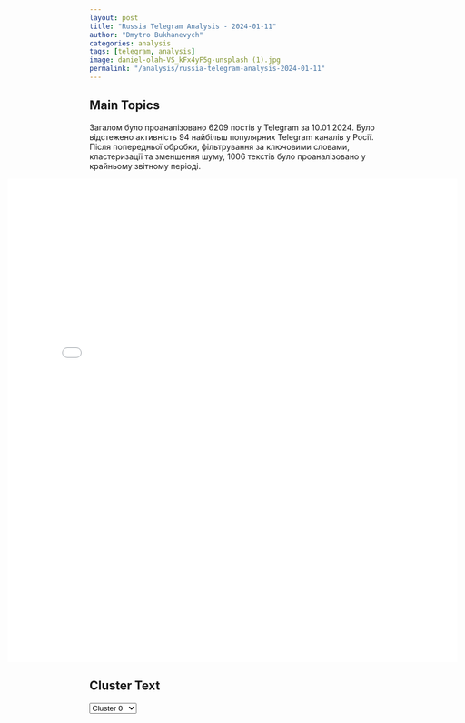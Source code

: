 ```yaml
---
layout: post
title: "Russia Telegram Analysis - 2024-01-11"
author: "Dmytro Bukhanevych"
categories: analysis
tags: [telegram, analysis]
image: daniel-olah-VS_kFx4yF5g-unsplash (1).jpg
permalink: "/analysis/russia-telegram-analysis-2024-01-11"
---
```


<style>
    /* Adjusting iframe-container styles */
    .wide-iframe-container {
        width: calc(100% + 30vw);  /* Extending the width */
        margin-left: -15vw;       /* Negative margin to push to the left */
        overflow: hidden;         /* In case the iframe content spills over */
    }

    .wide-iframe-container iframe {
        width: 100%;  /* Making the iframe take the full width of its container */
        border: none; /* Removing any borders from the iframe */
    }

    /* Toggle mechanism */
    .hidden {
        display: none;
    }
    
    .show-content-target:checked + .show-content {
        display: block;
    }
</style>

<h2>Main Topics</h2>
<p>Загалом було проаналізовано 6209 постів у Telegram за 10.01.2024. Було відстежено активність 94 найбільш популярних Telegram каналів у Росії. Після попередньої обробки, фільтрування за ключовими словами, кластеризації та зменшення шуму, 1006 текстів було проаналізовано у крайньому звітному періоді.</p>
<!-- Embedding Main Plotly Visualization -->
<div class="wide-iframe-container">
    <iframe src="{{site.baseurl}}/visualizations/2024-01-11/fig_topics_time.html" height="850"></iframe>
</div>


<h2>Cluster Text</h2>

<!-- Dropdown to select a cluster -->
<select id="clusterSelector" onchange="displayClusterText()">
<option value="0">Cluster 0</option><option value="1">Cluster 1</option><option value="2">Cluster 2</option><option value="3">Cluster 3</option><option value="4">Cluster 4</option><option value="5">Cluster 5</option><option value="6">Cluster 6</option><option value="7">Cluster 7</option><option value="8">Cluster 8</option><option value="9">Cluster 9</option><option value="10">Cluster 10</option><option value="11">Cluster 11</option>
</select>

<!-- Display area for the selected cluster's text -->
<div id="clusterTextDisplay" class="hidden"></div>

<script type="text/javascript">
    var clusterDetails = {"0": "<b>Total Posts:</b> 15<br><b>Date:</b> 2024-01-10 08:29:04+00:00<br><b>Author:</b> sladkov_plus<br><b>Link:</b> https://t.me/s/Sladkov_plus/9513<br><b>Subscribers:</b> 941765<br><b>Text:</b> \u0422\u0435\u043a\u0441\u0442: \u041f\u0430\u0440\u0443 \u0441\u043b\u043e\u0432 \u043e \u0432\u043e\u0439\u043d\u0435 (10.01.2024) @radiorossii\u041f\u0430\u0440\u0443 \u0441\u043b\u043e\u0432 \u043e \u0441\u0438\u0442\u0443\u0430\u0446\u0438\u0438 \u0432 \u0437\u043e\u043d\u0435 \u043f\u0440\u043e\u0432\u0435\u0434\u0435\u043d\u0438\u044f \u0421\u0412\u041e: 1. \u0423 \u043c\u0435\u043d\u044f \u0441\u043a\u043b\u0430\u0434\u044b\u0432\u0430\u0435\u0442\u0441\u044f \u0432\u043f\u0435\u0447\u0430\u0442\u043b\u0435\u043d\u0438\u0435 \u043e \u043d\u0430\u0448\u0435\u0439 \u043f\u043e\u0434\u0433\u043e\u0442\u043e\u0432\u043a\u0435 \u043a \u043a\u0430\u043a\u0438\u043c-\u0442\u043e \u0434\u0435\u0439\u0441\u0442\u0432\u0438\u044f\u043c. \u041e\u0431\u043e\u0440\u043e\u043d\u0430, \u043d\u0430\u0441\u0442\u0443\u043f\u043b\u0435\u043d\u0438\u0435 \u043d\u0430 \u043f\u0440\u0438\u0432\u044b\u0447\u043d\u044b\u0445 \u0438 \u043d\u043e\u0432\u044b\u0445 \u043d\u0430\u043f\u0440\u0430\u0432\u043b\u0435\u043d\u0438\u044f\u0445 \u2014 \u043d\u0435 \u0437\u043d\u0430\u044e. \u0421\u043c\u044b\u0441\u043b \u0432 \u0442\u043e\u043c, \u0447\u0442\u043e \u043a\u043e\u0433\u0434\u0430 \u043a\u043e\u043f\u044f\u0442 \u0441\u0438\u043b\u044b, \u043e\u043f\u0435\u0440\u0430\u0442\u0438\u0432\u043d\u044b\u0435 \u0432\u043e\u0437\u043c\u043e\u0436\u043d\u043e\u0441\u0442\u0438 \u0432\u0441\u0435\u0433\u0434\u0430 \u043d\u0435\u0441\u043a\u043e\u043b\u044c\u043a\u043e \u043f\u043e\u0434\u0441\u044b\u0445\u0430\u044e\u0442. \u041d\u0435 \u0431\u0443\u0434\u0443 \u0434\u0430\u043b\u0435\u043a\u043e \u0437\u0430\u0445\u043e\u0434\u0438\u0442\u044c \u0432 \u0441\u0432\u043e\u0438\u0445 \u0440\u0430\u0441\u0441\u0443\u0436\u0434\u0435\u043d\u0438\u044f\u0445 \u0438 \u0432\u044b\u0432\u043e\u0434\u0430\u0445, \u2014 \u044d\u0442\u043e \u0432\u0441\u0451 \u0442\u0435\u043c\u0430 \u0431\u043e\u043b\u044c\u0448\u0438\u0445 \u043a\u043e\u043c\u0430\u043d\u0434\u0438\u0440\u043e\u0432. 2. \u041c\u043d\u043e\u0433\u0438\u0435 \u0422\u0413-\u043a\u0430\u043d\u0430\u043b\u044b \u0440\u0430\u0437\u043c\u0435\u0449\u0430\u044e\u0442 \u043e\u0431\u0435\u0441\u043f\u043e\u043a\u043e\u0435\u043d\u043d\u044b\u0435 \u043f\u043e\u0441\u0442\u044b \u0432 \u0441\u0432\u044f\u0437\u0438 \u0441 \u043d\u0430\u0448\u0438\u043c\u0438 \u0442\u0440\u0443\u0434\u043d\u043e\u0441\u0442\u044f\u043c\u0438 \u043d\u0430 \u0425\u0435\u0440\u0441\u043e\u043d\u0441\u043a\u043e\u043c \u043d\u0430\u043f\u0440\u0430\u0432\u043b\u0435\u043d\u0438\u0438. \u0412\u0442\u043e\u0440\u0438\u0442\u044c \u043d\u0435 \u0431\u0443\u0434\u0443, \u0441\u043a\u0430\u0436\u0443 \u043b\u0438\u0448\u044c, \u0447\u0442\u043e \u043f\u043e\u0434\u0434\u0435\u0440\u0436\u0438\u0432\u0430\u044e \u044d\u0442\u0443 \u043e\u0431\u0435\u0441\u043f\u043e\u043a\u043e\u0435\u043d\u043d\u043e\u0441\u0442\u044c, \u043d\u043e \u043f\u0440\u0438\u0447\u0438\u043d\u044b \u0432\u0438\u0436\u0443 \u0432 \u0441\u043c\u044b\u0441\u043b\u0435, \u0438\u0437\u043b\u043e\u0436\u0435\u043d\u043d\u043e\u043c \u0432 \u043f\u0435\u0440\u0432\u043e\u043c \u043f\u0443\u043d\u043a\u0442\u0435 \u044d\u0442\u043e\u0433\u043e \u043f\u043e\u0441\u0442\u0430. 3. \u041c\u044b \u043f\u0440\u043e\u0434\u0432\u0438\u0433\u0430\u0435\u043c\u0441\u044f \u043e\u0442 \u0414\u043e\u043d\u0435\u0446\u043a\u0430 \u043a \u041a\u0443\u0440\u0430\u0445\u043e\u0432\u043e. \u0418 \u044d\u0442\u043e \u043e\u0442\u043b\u0438\u0447\u043d\u043e. \u0420\u0443\u0441\u0441\u043a\u0430\u044f \u043f\u0435\u0445\u043e\u0442\u0430 \u043b\u043e\u043c\u0430\u0435\u0442 \u043e\u043f\u043e\u0440\u043d\u044b\u0435 \u043f\u0443\u043d\u043a\u0442\u044b \u0412\u0421\u0423. \u0418 \u0432 \u0413\u0435\u043e\u0440\u0433\u0438\u0435\u0432\u043a\u0435, \u0438 \u0432\u043e\u043a\u0440\u0443\u0433 \u0432 \u043f\u043e\u043b\u044f\u0445. \u0414\u0435\u043b\u043e \u0442\u0440\u0443\u0434\u043d\u043e\u0435 \u0438 \u043a\u0440\u043e\u0432\u0430\u0432\u043e\u0435. \u041d\u043e \u043c\u044b \u0435\u0433\u043e \u0434\u0435\u043b\u0430\u0435\u043c.", "1": "<b>Total Posts:</b> 189<br><b>Date:</b> 2024-01-10 13:05:27+00:00<br><b>Author:</b> rossia_segodnya_seychas<br><b>Link:</b> https://t.me/s/ROSSIA_SEGODNYA_SEYCHAS/81192<br><b>Subscribers:</b> 301954<br><b>Text:</b> \u0422\u0435\u043a\u0441\u0442: \ud83e\udd14 \u0411\u0435\u0433\u043b\u044b\u0439 \u0438\u043d\u043e\u0430\u0433\u0435\u043d\u0442 \u0427\u0438\u0447\u0432\u0430\u0440\u043a\u0438\u043d: \u0438\u0442\u043e\u0433\u043e\u043c \u0421\u0412\u041e \u0431\u0443\u0434\u0435\u0442 \u043a\u043e\u043d\u0442\u0440\u043e\u043b\u044c \u0420\u0424 \u043d\u0430\u0434 \u00ab\u043e\u0433\u0440\u043e\u043c\u043d\u044b\u043c \u043a\u0443\u0441\u043a\u043e\u043c \u0423\u043a\u0440\u0430\u0438\u043d\u044b\u00bb\u041b\u043e\u043d\u0434\u043e\u043d\u0441\u043a\u0438\u0439 \u0431\u0438\u0437\u043d\u0435\u0441\u043c\u0435\u043d \u0432 \u0438\u043d\u0442\u0435\u0440\u0432\u044c\u044e \u0442\u0430\u043a\u043e\u0439 \u0436\u0435 \u044d\u043c\u0438\u0433\u0440\u0438\u0440\u043e\u0432\u0430\u0432\u0448\u0435\u0439 \u0438\u0437 \u0420\u043e\u0441\u0441\u0438\u0438 \u0438\u043d\u043e\u0430\u0433\u0435\u043d\u0442\u043a\u0435-\u0440\u0443\u0441\u043e\u0444\u043e\u0431\u043a\u0435 \u042e\u043b\u0438\u0438 \u041b\u0430\u0442\u044b\u043d\u0438\u043d\u043e\u0439 \u0441\u043e\u0432\u0435\u0440\u0448\u0438\u043b \u043e\u0431\u0440\u044f\u0434 \u043f\u0435\u0440\u0435\u043e\u0431\u0443\u0432\u0430\u043d\u0438\u044f \u0430-\u043b\u044f \u0410\u0440\u0435\u0441\u0442\u043e\u0432\u0438\u0447 \u0438 \u043f\u043e\u0448\u0435\u043b \u0440\u0443\u0431\u0438\u0442\u044c \u043f\u0440\u0430\u0432\u0434\u0443-\u043c\u0430\u0442\u043a\u0443.\ud83d\udcdd \u00ab\u041c\u044b \u0436\u0435 \u043f\u043e\u043d\u0438\u043c\u0430\u0435\u043c, \u0447\u0442\u043e, \u0441\u043a\u043e\u0440\u0435\u0435 \u0432\u0441\u0435\u0433\u043e, \u0417\u0430\u043f\u0430\u0434 \u043d\u0435 \u0431\u0443\u0434\u0435\u0442 \u043f\u043e\u0434\u0434\u0435\u0440\u0436\u0438\u0432\u0430\u0442\u044c \u0423\u043a\u0440\u0430\u0438\u043d\u0443 \u0434\u043e\u0441\u0442\u0430\u0442\u043e\u0447\u043d\u043e \u0434\u043b\u044f \u043d\u0430\u0441\u0442\u0443\u043f\u043b\u0435\u043d\u0438\u044f\u2026 \u041c\u043d\u0435 \u043a\u0430\u0436\u0435\u0442\u0441\u044f, \u0447\u0442\u043e \u0432\u0441\u0435\u0445 \u0431\u0443\u0434\u0443\u0442 \u043f\u0440\u0438\u0441\u0430\u0436\u0438\u0432\u0430\u0442\u044c \u0437\u0430 \u043f\u0435\u0440\u0435\u0433\u043e\u0432\u043e\u0440\u044b \u0438 \u0432 \u0438\u0442\u043e\u0433\u0435 \u043f\u043e\u0434 \u043a\u043e\u043d\u0442\u0440\u043e\u043b\u0435\u043c \u0420\u043e\u0441\u0441\u0438\u0438 \u043e\u0441\u0442\u0430\u043d\u0435\u0442\u0441\u044f \u043e\u0433\u0440\u043e\u043c\u043d\u044b\u0439 \u043e\u0442\u0445\u0430\u043f\u043d\u0443\u0442\u044b\u0439 \u043a\u0443\u0441\u043e\u043a \u0437\u0435\u043c\u043b\u0438 \u0441 \u043c\u0438\u043b\u043b\u0438\u043e\u043d\u0430\u043c\u0438 \u0436\u0438\u0442\u0435\u043b\u0435\u0439, \u0430\u0442\u043e\u043c\u043d\u044b\u0435 \u0441\u0442\u0430\u043d\u0446\u0438\u0438, \u043c\u043d\u043e\u0433\u043e \u043f\u043b\u043e\u0434\u043e\u0440\u043e\u0434\u043d\u044b\u0445 \u0437\u0435\u043c\u0435\u043b\u044c, \u043f\u043e\u0440\u0442\u044b, \u0434\u043e\u0440\u043e\u0433\u0430 \u0432 \u041a\u0440\u044b\u043c. \u0412\u043e\u0442, \u043a\u0430\u043a \u0441\u0443\u0445\u0438\u043c \u044f\u0437\u044b\u043a\u043e\u043c \u0434\u043e\u043f\u0440\u043e\u0441\u0430 \u043c\u044b \u043c\u043e\u0436\u0435\u043c \u043e\u0446\u0435\u043d\u0438\u0442\u044c \u0440\u0435\u0437\u0443\u043b\u044c\u0442\u0430\u0442\u044b \u044d\u0442\u043e\u0439 \u0432\u043e\u0439\u043d\u044b\u00bb, \u2013 \u0437\u0430\u044f\u0432\u0438\u043b \u043b\u0438\u0431\u0435\u0440\u0430\u0441\u0442.\ud83e\udd21 \u041b\u0430\u0442\u044b\u043d\u0438\u043d\u043e\u0439 \u0432 \u043f\u043e\u0441\u043b\u0435\u0434\u043d\u0435\u0435 \u0432\u0440\u0435\u043c\u044f \u00ab\u0432\u0435\u0437\u0435\u0442\u00bb \u043d\u0430 \u0442\u0440\u0435\u0437\u0432\u044b\u0435 \u043e\u0446\u0435\u043d\u043a\u0438 \u0441\u0438\u0442\u0443\u0430\u0446\u0438\u0438 \u043d\u0430 \u0423\u043a\u0440\u0430\u0438\u043d\u0435 \u043e\u0442 \u043f\u0440\u043e\u043f\u0430\u0433\u0430\u043d\u0434\u0438\u0441\u0442\u043e\u0432, \u043e\u0442 \u043a\u043e\u0442\u043e\u0440\u044b\u0445 \u043e\u043d\u0430 \u043d\u0438\u043a\u0430\u043a \u043d\u0435 \u0436\u0434\u0435\u0442 \u043f\u0440\u0435\u0442\u0435\u043d\u0437\u0438\u0439 \u043a \u0417\u0430\u043f\u0430\u0434\u0443 \u0438 \u043f\u0440\u043e\u0433\u043d\u043e\u0437\u0430 \u043d\u0430 \u043f\u043e\u0431\u0435\u0434\u0443 \u0420\u043e\u0441\u0441\u0438\u0438.\ud83d\udc54 \ud83c\uddf7\ud83c\uddfa \u0420\u041e\u0421\u0421\u0418\u042f \u0421\u0415\u0413\u041e\u0414\u041d\u042f", "2": "<b>Total Posts:</b> 107<br><b>Date:</b> 2024-01-10 08:24:30+00:00<br><b>Author:</b> ostorozhno_novosti<br><b>Link:</b> https://t.me/s/ostorozhno_novosti/22476<br><b>Subscribers:</b> 1482400<br><b>Text:</b> \u0422\u0435\u043a\u0441\u0442: \u0410\u043b\u0435\u043a\u0441\u0435\u044f \u041d\u0430\u0432\u0430\u043b\u044c\u043d\u043e\u0433\u043e \u0432\u043f\u0435\u0440\u0432\u044b\u0435 \u043f\u043e\u043a\u0430\u0437\u0430\u043b\u0438 \u043f\u043e \u0432\u0438\u0434\u0435\u043e\u0441\u0432\u044f\u0437\u0438 \u043f\u043e\u0441\u043b\u0435 \u043f\u0435\u0440\u0435\u0432\u043e\u0434\u0430 \u0432 \u043a\u043e\u043b\u043e\u043d\u0438\u044e \u043e\u0441\u043e\u0431\u043e\u0433\u043e \u0440\u0435\u0436\u0438\u043c\u0430 \u043d\u0430 \u042f\u043c\u0430\u043b\u0435. \u0424\u043e\u0442\u043e \u0438\u0437 \u0437\u0430\u043b\u0430 \u041a\u043e\u0432\u0440\u043e\u0432\u0441\u043a\u043e\u0433\u043e \u0433\u043e\u0440\u043e\u0434\u0441\u043a\u043e\u0433\u043e \u0441\u0443\u0434\u0430, \u0433\u0434\u0435 \u0441\u0435\u0439\u0447\u0430\u0441 \u0440\u0430\u0441\u0441\u043c\u0430\u0442\u0440\u0438\u0432\u0430\u0435\u0442\u0441\u044f \u0438\u0441\u043a \u043f\u043e\u043b\u0438\u0442\u0438\u043a\u0430 \u043a \u0412\u043b\u0430\u0434\u0438\u043c\u0438\u0440\u0441\u043a\u043e\u0439 \u043a\u043e\u043b\u043e\u043d\u0438\u0438, \u043f\u0443\u0431\u043b\u0438\u043a\u0443\u0435\u0442 \u00ab\u041c\u0435\u0434\u0438\u0430\u0437\u043e\u043d\u0430\u00bb*. \u0412 \u0441\u0443\u0434\u0435 \u041d\u0430\u0432\u0430\u043b\u044c\u043d\u044b\u0439 \u0441\u043a\u0430\u0437\u0430\u043b, \u0447\u0442\u043e \u0441\u0435\u0439\u0447\u0430\u0441 \u0443\u0441\u043b\u043e\u0432\u0438\u044f \u0435\u0433\u043e \u0441\u043e\u0434\u0435\u0440\u0436\u0430\u043d\u0438\u044f \u043b\u0443\u0447\u0448\u0435, \u0447\u0435\u043c \u0432 \u043a\u043e\u043b\u043e\u043d\u0438\u0438 \u0441\u0442\u0440\u043e\u0433\u043e\u0433\u043e \u0440\u0435\u0436\u0438\u043c\u0430. \u00ab\u041a\u0430\u043c\u0435\u0448\u0435\u043a \u0432 \u0432\u0430\u0448 \u043e\u0433\u043e\u0440\u043e\u0434, \u0443\u0432\u0430\u0436\u0430\u0435\u043c\u044b\u0435 \u043e\u0442\u0432\u0435\u0442\u0447\u0438\u043a\u0438\u00bb, \u2014 \u043f\u043e\u0448\u0443\u0442\u0438\u043b \u043f\u043e\u043b\u0438\u0442\u0438\u043a. \u041e\u043d \u0441\u043a\u0430\u0437\u0430\u043b, \u0447\u0442\u043e \u00ab\u0440\u0430\u0434 \u0432\u0438\u0434\u0435\u0442\u044c\u00bb \u043f\u0440\u0435\u0434\u0441\u0442\u0430\u0432\u0438\u0442\u0435\u043b\u0435\u0439 \u041a\u043e\u0432\u0440\u043e\u0432\u0441\u043a\u043e\u0433\u043e \u0441\u0443\u0434\u0430 \u0438 \u0441\u043f\u0440\u043e\u0441\u0438\u043b \u0443 \u043d\u0438\u0445, \u0437\u0430\u0447\u0435\u043c \u043e\u043d\u0438 \u0432 \u0442\u0435\u0447\u0435\u043d\u0438\u0435 \u0434\u0432\u0443\u0445 \u0434\u043d\u0435\u0439 \u043f\u0440\u043e\u0441\u0438\u043b\u0438 \u0430\u0434\u0432\u043e\u043a\u0430\u0442\u043e\u0432 \u043f\u043e\u0434\u043e\u0436\u0434\u0430\u0442\u044c, \u0437\u043d\u0430\u044f, \u0447\u0442\u043e \u0435\u0433\u043e \u0443\u0436\u0435 \u0443\u0432\u0435\u0437\u043b\u0438 (\u0441\u0443\u0434\u044c\u044f \u0441\u043d\u044f\u043b \u0432\u043e\u043f\u0440\u043e\u0441).*\u0438\u043d\u043e\u0430\u0433\u0435\u043d\u0442", "3": "<b>Total Posts:</b> 28<br><b>Date:</b> 2024-01-10 10:37:14+00:00<br><b>Author:</b> ssigny<br><b>Link:</b> https://t.me/s/ssigny/82936<br><b>Subscribers:</b> 504271<br><b>Text:</b> \u0422\u0435\u043a\u0441\u0442: \u0417\u0430\u044f\u0432\u043b\u0435\u043d\u0438\u044f \u043f\u0440\u0435\u0437\u0438\u0434\u0435\u043d\u0442\u0430 \u0420\u043e\u0441\u0441\u0438\u0438 \u0412\u043b\u0430\u0434\u0438\u043c\u0438\u0440\u0430 \u041f\u0443\u0442\u0438\u043d\u0430 \u043d\u0430 \u0432\u0441\u0442\u0440\u0435\u0447\u0435 \u0441 \u043f\u0440\u0435\u0434\u0441\u0442\u0430\u0432\u0438\u0442\u0435\u043b\u044f\u043c\u0438 \u043e\u0431\u0449\u0435\u0441\u0442\u0432\u0435\u043d\u043d\u043e\u0441\u0442\u0438 \u0410\u043d\u0430\u0434\u044b\u0440\u044f:\u25aa\ufe0f\u041f\u0443\u0442\u0438\u043d \u043f\u043e\u0440\u0443\u0447\u0438\u043b \u043f\u0440\u043e\u0440\u0430\u0431\u043e\u0442\u0430\u0442\u044c \u043b\u044c\u0433\u043e\u0442\u044b \u043d\u0430 \u043f\u043e\u043a\u0443\u043f\u043a\u0443 \u0430\u0432\u0442\u043e\u043c\u043e\u0431\u0438\u043b\u044f \u0434\u043b\u044f \u043c\u043d\u043e\u0433\u043e\u0434\u0435\u0442\u043d\u044b\u0445 \u0441\u0435\u043c\u0435\u0439 \u043d\u0430 \u0414\u0430\u043b\u044c\u043d\u0435\u043c \u0412\u043e\u0441\u0442\u043e\u043a\u0435.\u25aa\ufe0f\u041f\u0443\u0442\u0438\u043d \u043f\u0440\u0435\u0434\u043b\u043e\u0436\u0438\u043b \u0432\u0432\u0435\u0441\u0442\u0438 \u0434\u043e\u043f\u043e\u043b\u043d\u0438\u0442\u0435\u043b\u044c\u043d\u044b\u0435 \u0432\u044b\u043f\u043b\u0430\u0442\u044b \u043d\u0430 \u043f\u043e\u0433\u0430\u0448\u0435\u043d\u0438\u0435 \u0438\u043f\u043e\u0442\u0435\u043a\u0438 \u0432 \u0440\u0435\u0433\u0438\u043e\u043d\u0430\u0445 \u0414\u0430\u043b\u044c\u043d\u0435\u0433\u043e \u0412\u043e\u0441\u0442\u043e\u043a\u0430 \u0441 \u043d\u0438\u0437\u043a\u043e\u0439 \u0440\u043e\u0436\u0434\u0430\u0435\u043c\u043e\u0441\u0442\u044c\u044e.\u25aa\ufe0f\u041e\u0442\u043f\u0443\u0441\u043a \u0443 \u0431\u043e\u0439\u0446\u043e\u0432 \u0421\u0412\u041e, \u043a\u043e\u0442\u043e\u0440\u044b\u0435 \u0435\u0433\u043e \u043d\u0435 \"\u043e\u0442\u0433\u0443\u043b\u044f\u043b\u0438\", \u043d\u0435 \u0434\u043e\u043b\u0436\u0435\u043d \u043f\u0440\u043e\u043f\u0430\u0434\u0430\u0442\u044c, \u0443 \u043d\u0438\u0445 \u0434\u043e\u043b\u0436\u043d\u0430 \u0431\u044b\u0442\u044c \u0432\u043e\u0437\u043c\u043e\u0436\u043d\u043e\u0441\u0442\u044c \u0438\u0441\u043f\u043e\u043b\u044c\u0437\u043e\u0432\u0430\u0442\u044c \u0435\u0433\u043e \u043f\u043e\u0437\u0434\u043d\u0435\u0435.\u25aa\ufe0f\u0412\u0441\u0435 \u043b\u044e\u0434\u0438, \u0441 \u043e\u0440\u0443\u0436\u0438\u0435\u043c \u0432 \u0440\u0443\u043a\u0430\u0445 \u0437\u0430\u0449\u0438\u0449\u0430\u044e\u0449\u0438\u0435 \u0420\u043e\u0441\u0441\u0438\u044e, \u0434\u043e\u043b\u0436\u043d\u044b \u0431\u044b\u0442\u044c \u0432 \u0440\u0430\u0432\u043d\u044b\u0445 \u0443\u0441\u043b\u043e\u0432\u0438\u044f\u0445, \u044d\u0442\u043e \u043a\u0430\u0441\u0430\u0435\u0442\u0441\u044f \u0438 \u0431\u044b\u0432\u0448\u0438\u0445 \u043e\u043f\u043e\u043b\u0447\u0435\u043d\u0446\u0435\u0432 \u0414\u043e\u043d\u0431\u0430\u0441\u0441\u0430.\u25aa\ufe0f\u041f\u0440\u043e\u0433\u0440\u0430\u043c\u043c\u0430 \"\u0417\u0435\u043c\u0441\u043a\u0438\u0439 \u0443\u0447\u0438\u0442\u0435\u043b\u044c\", \u043f\u043e \u043a\u043e\u0442\u043e\u0440\u043e\u0439 \u043f\u0435\u0434\u0430\u0433\u043e\u0433\u0438 \u0432 \u0441\u0435\u043b\u0430\u0445 \u043f\u043e\u043b\u0443\u0447\u0430\u044e\u0442 \"\u043f\u043e\u0434\u044a\u0435\u043c\u043d\u044b\u0435\", \u0431\u0443\u0434\u0435\u0442 \u043f\u0440\u043e\u0434\u043b\u0435\u043d\u0430 \u0434\u043e 2030 \u0433\u043e\u0434\u0430.\u25aa\ufe0f\u0412 \u0420\u0424 \u043c\u0438\u043d\u0438\u043c\u0430\u043b\u044c\u043d\u0430\u044f \u0431\u0435\u0437\u0440\u0430\u0431\u043e\u0442\u0438\u0446\u0430 \u0438 \u0431\u043e\u043b\u044c\u0448\u043e\u0439 \u0434\u0435\u0444\u0438\u0446\u0438\u0442 \u043a\u0430\u0434\u0440\u043e\u0432, \u043e\u0441\u043e\u0431\u0435\u043d\u043d\u043e \u0432\u044b\u0441\u043e\u043a\u043e\u043a\u0432\u0430\u043b\u0438\u0444\u0438\u0446\u0438\u0440\u043e\u0432\u0430\u043d\u043d\u044b\u0445 \u0440\u0430\u0431\u043e\u0447\u0438\u0445.\u25aa\ufe0f\u0420\u043e\u0441\u0441\u0438\u044f \u043f\u043e\u043a\u0430\u0437\u0430\u043b\u0430, \u0447\u0442\u043e \u043e\u043d\u0430 \u0441\u0430\u043c\u043e\u0434\u043e\u0441\u0442\u0430\u0442\u043e\u0447\u043d\u0430\u044f \u0441\u0442\u0440\u0430\u043d\u0430 \u0432\u043e \u0432\u0441\u0435\u0445 \u0441\u043c\u044b\u0441\u043b\u0430\u0445, \u044d\u0442\u043e \u0441\u0430\u043c\u044b\u0439 \u0432\u0430\u0436\u043d\u044b\u0439 \u0440\u0435\u0437\u0443\u043b\u044c\u0442\u0430\u0442 \u043f\u0440\u043e\u0448\u043b\u043e\u0433\u043e \u0433\u043e\u0434\u0430.\u25aa\ufe0f\u041f\u0443\u0442\u0438\u043d \u043d\u0430\u0437\u0432\u0430\u043b \u043c\u043d\u043e\u0433\u043e\u043e\u0431\u0440\u0430\u0437\u0438\u0435 \u043a\u0443\u043b\u044c\u0442\u0443\u0440\u044b \u043e\u0434\u043d\u0438\u043c \u0438\u0437 \u0441\u0430\u043c\u044b\u0445 \u0431\u043e\u043b\u044c\u0448\u0438\u0445 \u0434\u043e\u0441\u0442\u043e\u044f\u043d\u0438\u0439 \u0420\u043e\u0441\u0441\u0438\u0438.", "4": "<b>Total Posts:</b> 89<br><b>Date:</b> 2024-01-10 15:53:30+00:00<br><b>Author:</b> redakciya_channel<br><b>Link:</b> https://t.me/s/redakciya_channel/29375<br><b>Subscribers:</b> 996703<br><b>Text:</b> \u0422\u0435\u043a\u0441\u0442: \u0412\u043b\u0430\u0434\u0438\u043c\u0438\u0440 \u041f\u0443\u0442\u0438\u043d \u043f\u0440\u043e\u0435\u0445\u0430\u043b\u0441\u044f \u043f\u043e \u0410\u043d\u0430\u0434\u044b\u0440\u044e \u043d\u0430 \u0441\u043d\u0435\u0433\u043e\u0431\u043e\u043b\u043e\u0442\u043e\u0445\u043e\u0434\u0435 \u00ab\u0425\u0438\u0449\u043d\u0438\u043a\u00bb18+ \u041d\u0410\u0421\u0422\u041e\u042f\u0429\u0418\u0419 \u041c\u0410\u0422\u0415\u0420\u0418\u0410\u041b (\u0418\u041d\u0424\u041e\u0420\u041c\u0410\u0426\u0418\u042f) \u041f\u0420\u041e\u0418\u0417\u0412\u0415\u0414\u0415\u041d, \u0420\u0410\u0421\u041f\u0420\u041e\u0421\u0422\u0420\u0410\u041d\u0415\u041d \u0418 (\u0418\u041b\u0418) \u041d\u0410\u041f\u0420\u0410\u0412\u041b\u0415\u041d \u0418\u041d\u041e\u0421\u0422\u0420\u0410\u041d\u041d\u042b\u041c \u0410\u0413\u0415\u041d\u0422\u041e\u041c \u041f\u0418\u0412\u041e\u0412\u0410\u0420\u041e\u0412\u042b\u041c \u0410\u041b\u0415\u041a\u0421\u0415\u0415\u041c \u0412\u041b\u0410\u0414\u0418\u041c\u0418\u0420\u041e\u0412\u0418\u0427\u0415\u041c \u041b\u0418\u0411\u041e \u041a\u0410\u0421\u0410\u0415\u0422\u0421\u042f \u0414\u0415\u042f\u0422\u0415\u041b\u042c\u041d\u041e\u0421\u0422\u0418 \u0418\u041d\u041e\u0421\u0422\u0420\u0410\u041d\u041d\u041e\u0413\u041e \u0410\u0413\u0415\u041d\u0422\u0410 \u041f\u0418\u0412\u041e\u0412\u0410\u0420\u041e\u0412\u0410 \u0410\u041b\u0415\u041a\u0421\u0415\u042f \u0412\u041b\u0410\u0414\u0418\u041c\u0418\u0420\u041e\u0412\u0418\u0427\u0410 \u041f\u0440\u0435\u0441\u0441-\u0441\u0435\u043a\u0440\u0435\u0442\u0430\u0440\u044c \u043f\u0440\u0435\u0437\u0438\u0434\u0435\u043d\u0442\u0430 \u0414\u043c\u0438\u0442\u0440\u0438\u0439 \u041f\u0435\u0441\u043a\u043e\u0432 \u0443\u0442\u043e\u0447\u043d\u0438\u043b, \u0447\u0442\u043e \u0433\u043b\u0430\u0432\u0430 \u0433\u043e\u0441\u0443\u0434\u0430\u0440\u0441\u0442\u0432\u0430 \u043f\u0440\u043e\u0435\u0445\u0430\u043b\u0441\u044f \u043d\u0430 \u00ab\u0425\u0438\u0449\u043d\u0438\u043a\u0435\u00bb \u043f\u043e \u0437\u0438\u043c\u043d\u0438\u043a\u0443 (\u0434\u043e\u0440\u043e\u0433\u0435, \u043a\u043e\u0442\u043e\u0440\u043e\u0439 \u043c\u043e\u0436\u043d\u043e \u043f\u043e\u043b\u044c\u0437\u043e\u0432\u0430\u0442\u044c\u0441\u044f \u0442\u043e\u043b\u044c\u043a\u043e \u0432 \u0437\u0438\u043c\u043d\u0438\u0445 \u0443\u0441\u043b\u043e\u0432\u0438\u044f\u0445), \u043a\u043e\u0442\u043e\u0440\u044b\u0439 \u043e\u0444\u0438\u0446\u0438\u0430\u043b\u044c\u043d\u043e \u043e\u0442\u043a\u0440\u043e\u0435\u0442\u0441\u044f \u0442\u043e\u043b\u044c\u043a\u043e \u0432 \u0444\u0435\u0432\u0440\u0430\u043b\u0435. \u041e\u043d \u0443\u0442\u043e\u0447\u043d\u0438\u043b, \u0447\u0442\u043e \u00ab\u0442\u043e\u043b\u0449\u0438\u043d\u0430 \u043b\u044c\u0434\u0430 \u0435\u0449\u0435 \u043d\u0435 \u0442\u0430\u043a\u0430\u044f, \u0447\u0442\u043e\u0431\u044b \u043e\u043d\u0430 \u0433\u0430\u0440\u0430\u043d\u0442\u0438\u0440\u043e\u0432\u0430\u043b\u0430 \u0441\u043f\u043e\u043a\u043e\u0439\u043d\u044b\u0439 \u043f\u0440\u043e\u0435\u0437\u0434 \u043b\u044e\u0431\u043e\u0433\u043e \u0442\u0440\u0430\u043d\u0441\u043f\u043e\u0440\u0442\u0430\u00bb, \u043f\u043e\u044d\u0442\u043e\u043c\u0443 \u043f\u043e\u0435\u0437\u0434\u043a\u0430 \u041f\u0443\u0442\u0438\u043d\u0430 \u043f\u043e\u043b\u0443\u0447\u0438\u043b\u0430\u0441\u044c \u043e\u0442\u0447\u0430\u0441\u0442\u0438 \u0440\u0438\u0441\u043a\u043e\u0432\u0430\u043d\u043d\u043e\u0439.\u0420\u0430\u043d\u0435\u0435 \u041f\u0443\u0442\u0438\u043d \u0432\u044b\u0441\u0442\u0443\u043f\u0438\u043b \u043d\u0430 \u0432\u0441\u0442\u0440\u0435\u0447\u0435 \u0441 \u0436\u0438\u0442\u0435\u043b\u044f\u043c\u0438 \u0410\u043d\u0430\u0434\u044b\u0440\u044f. \u0412\u043e\u0442 \u0433\u043b\u0430\u0432\u043d\u044b\u0435 \u0437\u0430\u044f\u0432\u043b\u0435\u043d\u0438\u044f \u043f\u0440\u0435\u0437\u0438\u0434\u0435\u043d\u0442\u0430:\ud83d\udfe0 \u041d\u0443\u0436\u043d\u043e \u043f\u043e\u0434\u0434\u0435\u0440\u0436\u0430\u0442\u044c \u043f\u0440\u0435\u0434\u043b\u043e\u0436\u0435\u043d\u0438\u0435 \u043e\u0441\u0432\u043e\u0431\u043e\u0434\u0438\u0442\u044c \u043c\u043d\u043e\u0433\u043e\u0434\u0435\u0442\u043d\u044b\u0435 \u0441\u0435\u043c\u044c\u0438 \u0414\u0430\u043b\u044c\u043d\u0435\u0433\u043e \u0412\u043e\u0441\u0442\u043e\u043a\u0430 \u043e\u0442 \u043d\u0430\u043b\u043e\u0433\u0430 \u043d\u0430 \u0435\u0434\u0438\u043d\u0441\u0442\u0432\u0435\u043d\u043d\u043e\u0435 \u0436\u0438\u043b\u044c\u0435: \u00ab\u042f \u043f\u043e\u0440\u0443\u0447\u0443 \u043f\u0440\u0430\u0432\u0438\u0442\u0435\u043b\u044c\u0441\u0442\u0432\u0443 \u0438 \u0441\u043e\u043e\u0442\u0432\u0435\u0442\u0441\u0442\u0432\u0443\u044e\u0449\u0435\u0439 \u043f\u0440\u043e\u0444\u0438\u043b\u044c\u043d\u043e\u0439 \u043a\u043e\u043c\u0438\u0441\u0441\u0438\u0438 \u0413\u043e\u0441\u0441\u043e\u0432\u0435\u0442\u0430 \u044d\u0442\u043e \u043f\u0440\u043e\u0440\u0430\u0431\u043e\u0442\u0430\u0442\u044c. \u0414\u0443\u043c\u0430\u044e, \u0447\u0442\u043e \u0432 \u0431\u043b\u0438\u0436\u0430\u0439\u0448\u0435\u0435 \u0432\u0440\u0435\u043c\u044f \u044d\u0442\u043e \u0440\u0435\u0448\u0435\u043d\u0438\u0435 \u0431\u0443\u0434\u0435\u0442 \u043f\u0440\u0438\u043d\u044f\u0442\u043e\u00bb\ud83d\udfe0\u041c\u043d\u043e\u0433\u043e\u0434\u0435\u0442\u043d\u044b\u0435 \u0441\u0435\u043c\u044c\u0438 \u043d\u0430 \u0414\u0430\u043b\u044c\u043d\u0435\u043c \u0412\u043e\u0441\u0442\u043e\u043a\u0435 \u0434\u043e\u043b\u0436\u043d\u044b \u0438\u043c\u0435\u0442\u044c \u0432\u043e\u0437\u043c\u043e\u0436\u043d\u043e\u0441\u0442\u044c \u043f\u043e\u043b\u0443\u0447\u0438\u0442\u044c \u043b\u044c\u0433\u043e\u0442\u0443 \u043d\u0430 \u043f\u0440\u0438\u043e\u0431\u0440\u0435\u0442\u0435\u043d\u0438\u0435 \u0430\u0432\u0442\u043e\u043c\u043e\u0431\u0438\u043b\u044f\ud83d\udfe0\u041c\u0430\u0442\u0435\u0440\u0438\u043d\u0441\u043a\u0438\u0439 \u043a\u0430\u043f\u0438\u0442\u0430\u043b \u043d\u0435 \u0434\u043e\u043b\u0436\u0435\u043d \u0438\u0441\u043f\u043e\u043b\u044c\u0437\u043e\u0432\u0430\u0442\u044c\u0441\u044f  \u0434\u043b\u044f \u043f\u043e\u043a\u0443\u043f\u043a\u0438 \u0430\u0432\u0442\u043e\u043c\u043e\u0431\u0438\u043b\u044f: \u00ab\u041f\u043e\u0442\u0440\u0435\u0431\u043d\u043e\u0441\u0442\u0435\u0439 \u0443 \u0441\u0435\u043c\u0435\u0439, \u0442\u0435\u043c \u0431\u043e\u043b\u0435\u0435 \u043c\u043d\u043e\u0433\u043e\u0434\u0435\u0442\u043d\u044b\u0445, \u0432\u0441\u0435\u0433\u0434\u0430 \u043e\u0447\u0435\u043d\u044c \u043c\u043d\u043e\u0433\u043e... \u042f \u0432\u0441\u0435\u0433\u0434\u0430 \u0431\u043e\u044e\u0441\u044c, \u0447\u0442\u043e \u043a\u043e\u0433\u0434\u0430 \u043d\u0430\u0447\u043d\u0435\u043c \u0440\u0430\u0437\u0440\u0435\u0448\u0430\u0442\u044c \u0442\u0440\u0430\u0442\u0438\u0442\u044c \u043c\u0430\u0442\u0435\u0440\u0438\u043d\u0441\u043a\u0438\u0439 \u043a\u0430\u043f\u0438\u0442\u0430\u043b \u043f\u043e \u0441\u0430\u043c\u044b\u043c \u0440\u0430\u0437\u043d\u044b\u043c \u043d\u0430\u043f\u0440\u0430\u0432\u043b\u0435\u043d\u0438\u044f\u043c, \u043c\u044b \u043d\u0435 \u0441\u043c\u043e\u0436\u0435\u043c \u0432 \u043a\u043e\u043d\u0435\u0447\u043d\u043e\u043c \u0438\u0442\u043e\u0433\u0435 \u0433\u0430\u0440\u0430\u043d\u0442\u0438\u0440\u043e\u0432\u0430\u0442\u044c \u0438\u043d\u0442\u0435\u0440\u0435\u0441\u044b \u0434\u0435\u0442\u0435\u0439\u00bb\u0422\u0430\u043a\u0436\u0435 \u041f\u0443\u0442\u0438\u043d \u043f\u0440\u0435\u0434\u043b\u043e\u0436\u0438\u043b \u0432\u0432\u0435\u0441\u0442\u0438 \u0434\u043e\u043f\u043e\u043b\u043d\u0438\u0442\u0435\u043b\u044c\u043d\u044b\u0435 \u0432\u044b\u043f\u043b\u0430\u0442\u044b \u043d\u0430 \u043f\u043e\u0433\u0430\u0448\u0435\u043d\u0438\u0435 \u0438\u043f\u043e\u0442\u0435\u043a\u0438 \u0432 \u0440\u0435\u0433\u0438\u043e\u043d\u0430\u0445 \u0414\u0430\u043b\u044c\u043d\u0435\u0433\u043e \u0412\u043e\u0441\u0442\u043e\u043a\u0430 \u0441 \u043d\u0438\u0437\u043a\u043e\u0439 \u0440\u043e\u0436\u0434\u0430\u0435\u043c\u043e\u0441\u0442\u044c\u044e", "5": "<b>Total Posts:</b> 135<br><b>Date:</b> 2024-01-10 11:49:59+00:00<br><b>Author:</b> warhistoryalconafter<br><b>Link:</b> https://t.me/s/warhistoryalconafter/141287<br><b>Subscribers:</b> 479249<br><b>Text:</b> \u0422\u0435\u043a\u0441\u0442: \ud83c\uddf7\ud83c\uddfa \u0411\u0440\u0438\u0444\u0438\u043d\u0433 \u041c\u0438\u043d\u043e\u0431\u043e\u0440\u043e\u043d\u044b \u0420\u043e\u0441\u0441\u0438\u0438:\u25aa\ufe0f\u041d\u0430 \u041a\u0443\u043f\u044f\u043d\u0441\u043a\u043e\u043c \u043d\u0430\u043f\u0440\u0430\u0432\u043b\u0435\u043d\u0438\u0438 \u0430\u043a\u0442\u0438\u0432\u043d\u044b\u043c\u0438 \u0434\u0435\u0439\u0441\u0442\u0432\u0438\u044f\u043c\u0438 \u043f\u043e\u0434\u0440\u0430\u0437\u0434\u0435\u043b\u0435\u043d\u0438\u0439 \u00ab\u0417\u0430\u043f\u0430\u0434\u043d\u043e\u0439\u00bb \u0433\u0440\u0443\u043f\u043f\u0438\u0440\u043e\u0432\u043a\u0438 \u0432\u043e\u0439\u0441\u043a, \u0443\u0434\u0430\u0440\u0430\u043c\u0438 \u0430\u0432\u0438\u0430\u0446\u0438\u0438 \u0438 \u043e\u0433\u043d\u0435\u043c \u0430\u0440\u0442\u0438\u043b\u043b\u0435\u0440\u0438\u0438 \u043e\u0442\u0440\u0430\u0436\u0435\u043d\u044b \u0447\u0435\u0442\u044b\u0440\u0435 \u0430\u0442\u0430\u043a\u0438 \u0448\u0442\u0443\u0440\u043c\u043e\u0432\u044b\u0445 \u0433\u0440\u0443\u043f\u043f 21-\u0439 \u0438 32-\u0439 \u043c\u0435\u0445\u0430\u043d\u0438\u0437\u0438\u0440\u043e\u0432\u0430\u043d\u043d\u044b\u0445 \u0431\u0440\u0438\u0433\u0430\u0434 \u0412\u0421\u0423 \u0432 \u0440\u0430\u0439\u043e\u043d\u0430\u0445 \u043d\u0430\u0441\u0435\u043b\u0435\u043d\u043d\u044b\u0445 \u043f\u0443\u043d\u043a\u0442\u043e\u0432 \u0422\u0435\u0440\u043d\u044b \u0438 \u0421\u0438\u043d\u044c\u043a\u043e\u0432\u043a\u0430 \u0425\u0430\u0440\u044c\u043a\u043e\u0432\u0441\u043a\u043e\u0439 \u043e\u0431\u043b\u0430\u0441\u0442\u0438.\u25aa\ufe0f\u041d\u0430 \u041a\u0440\u0430\u0441\u043d\u043e\u043b\u0438\u043c\u0430\u043d\u0441\u043a\u043e\u043c \u043d\u0430\u043f\u0440\u0430\u0432\u043b\u0435\u043d\u0438\u0438 \u043f\u043e\u0434\u0440\u0430\u0437\u0434\u0435\u043b\u0435\u043d\u0438\u044f \u0433\u0440\u0443\u043f\u043f\u0438\u0440\u043e\u0432\u043a\u0438 \u00ab\u0426\u0435\u043d\u0442\u0440\u00bb \u043f\u0440\u0438 \u043f\u043e\u0434\u0434\u0435\u0440\u0436\u043a\u0435 \u0430\u0440\u043c\u0435\u0439\u0441\u043a\u043e\u0439 \u0430\u0432\u0438\u0430\u0446\u0438\u0438 \u0438 \u0430\u0440\u0442\u0438\u043b\u043b\u0435\u0440\u0438\u0438 \u043d\u0430\u043d\u0435\u0441\u043b\u0438 \u043f\u043e\u0440\u0430\u0436\u0435\u043d\u0438\u0435 \u0441\u043a\u043e\u043f\u043b\u0435\u043d\u0438\u044f\u043c \u0436\u0438\u0432\u043e\u0439 \u0441\u0438\u043b\u044b \u0438 \u0442\u0435\u0445\u043d\u0438\u043a\u0438 63-\u0439 \u0438 66-\u0439 \u043c\u0435\u0445\u0430\u043d\u0438\u0437\u0438\u0440\u043e\u0432\u0430\u043d\u043d\u044b\u0445 \u0431\u0440\u0438\u0433\u0430\u0434 \u0412\u0421\u0423 \u0432 \u0440\u0430\u0439\u043e\u043d\u0435 \u043d\u0430\u0441\u0435\u043b\u0435\u043d\u043d\u043e\u0433\u043e \u043f\u0443\u043d\u043a\u0442\u0430 \u0427\u0435\u0440\u0432\u043e\u043d\u0430\u044f \u0414\u0438\u0431\u0440\u043e\u0432\u0430 \u041b\u0443\u0433\u0430\u043d\u0441\u043a\u043e\u0439 \u041d\u0430\u0440\u043e\u0434\u043d\u043e\u0439 \u0420\u0435\u0441\u043f\u0443\u0431\u043b\u0438\u043a\u0438, \u0430 \u0442\u0430\u043a\u0436\u0435 \u0421\u0435\u0440\u0435\u0431\u0440\u044f\u043d\u0441\u043a\u043e\u0433\u043e \u043b\u0435\u0441\u043d\u0438\u0447\u0435\u0441\u0442\u0432\u0430.\u25aa\ufe0f\u041d\u0430 \u0414\u043e\u043d\u0435\u0446\u043a\u043e\u043c \u043d\u0430\u043f\u0440\u0430\u0432\u043b\u0435\u043d\u0438\u0438 \u043f\u043e\u0434\u0440\u0430\u0437\u0434\u0435\u043b\u0435\u043d\u0438\u044f \u00ab\u042e\u0436\u043d\u043e\u0439\u00bb \u0433\u0440\u0443\u043f\u043f\u0438\u0440\u043e\u0432\u043a\u0438 \u0432\u043e\u0439\u0441\u043a \u0433\u0440\u0430\u043c\u043e\u0442\u043d\u044b\u043c\u0438 \u0434\u0435\u0439\u0441\u0442\u0432\u0438\u044f\u043c\u0438 \u0432\u043e \u0432\u0437\u0430\u0438\u043c\u043e\u0434\u0435\u0439\u0441\u0442\u0432\u0438\u0438 \u0441 \u043e\u043f\u0435\u0440\u0430\u0442\u0438\u0432\u043d\u043e-\u0442\u0430\u043a\u0442\u0438\u0447\u0435\u0441\u043a\u043e\u0439, \u0430\u0440\u043c\u0435\u0439\u0441\u043a\u043e\u0439 \u0430\u0432\u0438\u0430\u0446\u0438\u0435\u0439 \u0438 \u0430\u0440\u0442\u0438\u043b\u043b\u0435\u0440\u0438\u0435\u0439, \u043d\u0430\u043d\u0435\u0441\u043b\u0438 \u043f\u043e\u0440\u0430\u0436\u0435\u043d\u0438\u0435 \u0436\u0438\u0432\u043e\u0439 \u0441\u0438\u043b\u0435 \u0438 \u0442\u0435\u0445\u043d\u0438\u043a\u0435 22, 23, 24, 28, 42, 93-\u0439 \u043c\u0435\u0445\u0430\u043d\u0438\u0437\u0438\u0440\u043e\u0432\u0430\u043d\u043d\u044b\u0445 \u0438 5-\u0439 \u0448\u0442\u0443\u0440\u043c\u043e\u0432\u043e\u0439 \u0431\u0440\u0438\u0433\u0430\u0434 \u0412\u0421\u0423 \u0432 \u0440\u0430\u0439\u043e\u043d\u0430\u0445 \u043d\u0430\u0441\u0435\u043b\u0435\u043d\u043d\u044b\u0445 \u043f\u0443\u043d\u043a\u0442\u043e\u0432 \u041a\u0440\u0430\u0441\u043d\u043e\u0435, \u0411\u043e\u0433\u0434\u0430\u043d\u043e\u0432\u043a\u0430, \u0410\u043d\u0434\u0440\u0435\u0435\u0432\u043a\u0430, \u041a\u043b\u0435\u0449\u0435\u0435\u0432\u043a\u0430 \u0438 \u041a\u0443\u0440\u0434\u044e\u043c\u043e\u0432\u043a\u0430 \u0414\u043e\u043d\u0435\u0446\u043a\u043e\u0439 \u041d\u0430\u0440\u043e\u0434\u043d\u043e\u0439 \u0420\u0435\u0441\u043f\u0443\u0431\u043b\u0438\u043a\u0438.\u25aa\ufe0f\u041d\u0430 \u042e\u0436\u043d\u043e-\u0414\u043e\u043d\u0435\u0446\u043a\u043e\u043c \u043d\u0430\u043f\u0440\u0430\u0432\u043b\u0435\u043d\u0438\u0438 \u0441\u043b\u0430\u0436\u0435\u043d\u043d\u044b\u043c\u0438 \u0434\u0435\u0439\u0441\u0442\u0432\u0438\u044f\u043c\u0438 \u043f\u043e\u0434\u0440\u0430\u0437\u0434\u0435\u043b\u0435\u043d\u0438\u0439 \u0433\u0440\u0443\u043f\u043f\u0438\u0440\u043e\u0432\u043a\u0438 \u0432\u043e\u0439\u0441\u043a \u00ab\u0412\u043e\u0441\u0442\u043e\u043a\u00bb \u043f\u0440\u0438 \u043f\u043e\u0434\u0434\u0435\u0440\u0436\u043a\u0435 \u0430\u0432\u0438\u0430\u0446\u0438\u0438, \u043e\u0433\u043d\u044f \u0430\u0440\u0442\u0438\u043b\u043b\u0435\u0440\u0438\u0438 \u0438 \u0442\u044f\u0436\u0435\u043b\u044b\u0445 \u043e\u0433\u043d\u0435\u043c\u0435\u0442\u043d\u044b\u0445 \u0441\u0438\u0441\u0442\u0435\u043c \u043e\u0442\u0440\u0430\u0436\u0435\u043d\u044b \u0434\u0432\u0435 \u0430\u0442\u0430\u043a\u0438 \u0448\u0442\u0443\u0440\u043c\u043e\u0432\u044b\u0445 \u0433\u0440\u0443\u043f\u043f 79-\u0439 \u0434\u0435\u0441\u0430\u043d\u0442\u043d\u043e-\u0448\u0442\u0443\u0440\u043c\u043e\u0432\u043e\u0439 \u0438 72-\u0439 \u043c\u0435\u0445\u0430\u043d\u0438\u0437\u0438\u0440\u043e\u0432\u0430\u043d\u043d\u043e\u0439 \u0431\u0440\u0438\u0433\u0430\u0434 \u0412\u0421\u0423 \u0432 \u0440\u0430\u0439\u043e\u043d\u0435 \u043d\u0430\u0441\u0435\u043b\u0435\u043d\u043d\u043e\u0433\u043e \u043f\u0443\u043d\u043a\u0442\u0430 \u041d\u043e\u0432\u043e\u043c\u0438\u0445\u0430\u0439\u043b\u043e\u0432\u043a\u0430 \u0414\u043e\u043d\u0435\u0446\u043a\u043e\u0439 \u041d\u0430\u0440\u043e\u0434\u043d\u043e\u0439 \u0420\u0435\u0441\u043f\u0443\u0431\u043b\u0438\u043a\u0438.\u25aa\ufe0f\u041d\u0430 \u0417\u0430\u043f\u043e\u0440\u043e\u0436\u0441\u043a\u043e\u043c \u043d\u0430\u043f\u0440\u0430\u0432\u043b\u0435\u043d\u0438\u0438 \u043f\u043e\u0434\u0440\u0430\u0437\u0434\u0435\u043b\u0435\u043d\u0438\u044f \u0440\u043e\u0441\u0441\u0438\u0439\u0441\u043a\u043e\u0439 \u0433\u0440\u0443\u043f\u043f\u0438\u0440\u043e\u0432\u043a\u0438 \u0432\u043e\u0439\u0441\u043a \u043f\u0440\u0438 \u043f\u043e\u0434\u0434\u0435\u0440\u0436\u043a\u0435 \u043e\u0433\u043d\u044f \u0430\u0440\u0442\u0438\u043b\u043b\u0435\u0440\u0438\u0438 \u043e\u0442\u0440\u0430\u0437\u0438\u043b\u0438 \u0430\u0442\u0430\u043a\u0443 \u0448\u0442\u0443\u0440\u043c\u043e\u0432\u043e\u0439 \u0433\u0440\u0443\u043f\u043f\u044b 3-\u0439\u00a0\u0431\u0440\u0438\u0433\u0430\u0434\u044b \u043d\u0430\u0446\u0433\u0432\u0430\u0440\u0434\u0438\u0438 \u0423\u043a\u0440\u0430\u0438\u043d\u044b \u0432 \u0440\u0430\u0439\u043e\u043d\u0435 \u043d\u0430\u0441\u0435\u043b\u0435\u043d\u043d\u043e\u0433\u043e \u043f\u0443\u043d\u043a\u0442\u0430 \u0420\u0430\u0431\u043e\u0442\u0438\u043d\u043e \u0417\u0430\u043f\u043e\u0440\u043e\u0436\u0441\u043a\u043e\u0439 \u043e\u0431\u043b\u0430\u0441\u0442\u0438.\u25aa\ufe0f\u041d\u0430 \u0425\u0435\u0440\u0441\u043e\u043d\u0441\u043a\u043e\u043c \u043d\u0430\u043f\u0440\u0430\u0432\u043b\u0435\u043d\u0438\u0438 \u043f\u043e\u0434\u0440\u0430\u0437\u0434\u0435\u043b\u0435\u043d\u0438\u044f \u0433\u0440\u0443\u043f\u043f\u0438\u0440\u043e\u0432\u043a\u0438 \u0432\u043e\u0439\u0441\u043a \u00ab\u0414\u043d\u0435\u043f\u0440\u00bb \u043d\u0430\u043d\u0435\u0441\u043b\u0438 \u043f\u043e\u0440\u0430\u0436\u0435\u043d\u0438\u0435 \u0436\u0438\u0432\u043e\u0439 \u0441\u0438\u043b\u0435 \u0438 \u0442\u0435\u0445\u043d\u0438\u043a\u0435 38-\u0439 \u0431\u0440\u0438\u0433\u0430\u0434\u044b \u043c\u043e\u0440\u0441\u043a\u043e\u0439 \u043f\u0435\u0445\u043e\u0442\u044b \u0438 121-\u0439 \u0431\u0440\u0438\u0433\u0430\u0434\u044b \u0442\u0435\u0440\u043e\u0431\u043e\u0440\u043e\u043d\u044b \u043d\u0430 \u043f\u0440\u0430\u0432\u043e\u043c \u0431\u0435\u0440\u0435\u0433\u0443 \u0414\u043d\u0435\u043f\u0440\u0430 \u0432 \u0440\u0430\u0439\u043e\u043d\u0430\u0445 \u043d\u0430\u0441\u0435\u043b\u0435\u043d\u043d\u044b\u0445 \u043f\u0443\u043d\u043a\u0442\u043e\u0432 \u0422\u044f\u0433\u0438\u043d\u043a\u0430 \u0438 \u0420\u0435\u0441\u043f\u0443\u0431\u043b\u0438\u043a\u0430\u043d\u0435\u0446 \u0425\u0435\u0440\u0441\u043e\u043d\u0441\u043a\u043e\u0439 \u043e\u0431\u043b\u0430\u0441\u0442\u0438.\u25aa\ufe0f\u0420\u0430\u043a\u0435\u0442\u043d\u044b\u043c\u0438 \u0432\u043e\u0439\u0441\u043a\u0430\u043c\u0438 \u0438 \u0430\u0440\u0442\u0438\u043b\u043b\u0435\u0440\u0438\u0435\u0439, \u0443\u0434\u0430\u0440\u043d\u044b\u043c\u0438 \u0431\u0435\u0441\u043f\u0438\u043b\u043e\u0442\u043d\u044b\u043c\u0438 \u043b\u0435\u0442\u0430\u0442\u0435\u043b\u044c\u043d\u044b\u043c\u0438 \u0430\u043f\u043f\u0430\u0440\u0430\u0442\u0430\u043c\u0438 \u0433\u0440\u0443\u043f\u043f\u0438\u0440\u043e\u0432\u043e\u043a \u0432\u043e\u0439\u0441\u043a (\u0441\u0438\u043b) \u0412\u043e\u043e\u0440\u0443\u0436\u0435\u043d\u043d\u044b\u0445 \u0421\u0438\u043b \u0420\u043e\u0441\u0441\u0438\u0439\u0441\u043a\u043e\u0439 \u0424\u0435\u0434\u0435\u0440\u0430\u0446\u0438\u0438 \u0432 \u0442\u0435\u0447\u0435\u043d\u0438\u0435 \u0441\u0443\u0442\u043e\u043a \u043f\u043e\u0440\u0430\u0436\u0435\u043d\u044b: \u0440\u0430\u0434\u0438\u043e\u043b\u043e\u043a\u0430\u0446\u0438\u043e\u043d\u043d\u0430\u044f \u0441\u0442\u0430\u043d\u0446\u0438\u044f \u043e\u0431\u043d\u0430\u0440\u0443\u0436\u0435\u043d\u0438\u044f \u0438 \u0441\u043e\u043f\u0440\u043e\u0432\u043e\u0436\u0434\u0435\u043d\u0438\u044f \u0432\u043e\u0437\u0434\u0443\u0448\u043d\u044b\u0445 \u0446\u0435\u043b\u0435\u0439 \u041f-18, \u0441\u043a\u043b\u0430\u0434 \u0431\u043e\u0435\u043f\u0440\u0438\u043f\u0430\u0441\u043e\u0432, \u0434\u0432\u0430 \u0446\u0435\u0445\u0430 \u0441\u0431\u043e\u0440\u043a\u0438 \u0431\u0435\u0441\u043f\u0438\u043b\u043e\u0442\u043d\u044b\u0445 \u043b\u0435\u0442\u0430\u0442\u0435\u043b\u044c\u043d\u044b\u0445 \u0430\u043f\u043f\u0430\u0440\u0430\u0442\u043e\u0432, 113\u00a0\u0430\u0440\u0442\u0438\u043b\u043b\u0435\u0440\u0438\u0439\u0441\u043a\u0438\u0445 \u043f\u043e\u0434\u0440\u0430\u0437\u0434\u0435\u043b\u0435\u043d\u0438\u0439 \u0412\u0421\u0423 \u043d\u0430 \u043e\u0433\u043d\u0435\u0432\u044b\u0445 \u043f\u043e\u0437\u0438\u0446\u0438\u044f\u0445, \u0436\u0438\u0432\u0430\u044f \u0441\u0438\u043b\u0430 \u0438 \u0432\u043e\u0435\u043d\u043d\u0430\u044f \u0442\u0435\u0445\u043d\u0438\u043a\u0430 \u0432 121 \u0440\u0430\u0439\u043e\u043d\u0435\u041f\u043e\u0434\u043f\u0438\u0441\u0430\u0442\u044c\u0441\u044f \u043d\u0430 \u043a\u0430\u043d\u0430\u043b", "6": "<b>Total Posts:</b> 58<br><b>Date:</b> 2024-01-10 16:38:08+00:00<br><b>Author:</b> prigozhin_2023_tg<br><b>Link:</b> https://t.me/s/prigozhin_2023_tg/6577<br><b>Subscribers:</b> 303610<br><b>Text:</b> \u0422\u0435\u043a\u0441\u0442: \u041e\u043a\u043e\u043b\u043e 14.30 \u043c\u0441\u043a \u0441\u0431\u0438\u0442 \u0411\u041f\u041b\u0410 \u0412\u0421\u0423 \u2014 \u041c\u0438\u043d\u043e\u0431\u043e\u0440\u043e\u043d\u044b \u0420\u0424\"\u0414\u0435\u0436\u0443\u0440\u043d\u044b\u043c\u0438 \u0441\u0440\u0435\u0434\u0441\u0442\u0432\u0430\u043c\u0438 \u041f\u0412\u041e \u0443\u043a\u0440\u0430\u0438\u043d\u0441\u043a\u0438\u0439 \u0431\u0435\u0441\u043f\u0438\u043b\u043e\u0442\u043d\u044b\u0439 \u043b\u0435\u0442\u0430\u0442\u0435\u043b\u044c\u043d\u044b\u0439 \u0430\u043f\u043f\u0430\u0440\u0430\u0442 \u0443\u043d\u0438\u0447\u0442\u043e\u0436\u0435\u043d \u043d\u0430\u0434 \u0442\u0435\u0440\u0440\u0438\u0442\u043e\u0440\u0438\u0435\u0439 \u0412\u043e\u0440\u043e\u043d\u0435\u0436\u0441\u043a\u043e\u0439 \u043e\u0431\u043b\u0430\u0441\u0442\u0438\", \u2014 \u0433\u043e\u0432\u043e\u0440\u0438\u0442\u0441\u044f \u0432 \u0441\u043e\u043e\u0431\u0449\u0435\u043d\u0438\u0438 \u0432\u0435\u0434\u043e\u043c\u0441\u0442\u0432\u0430\ud83d\udc4d \u2013 \u041d\u0435\u0431\u043e \u043f\u043e\u0434 \u0437\u0430\u0449\u0438\u0442\u043e\u0439!\u041f\u0440\u0438\u0433\u043e\u0436\u0438\u043d 2023 \u2705 \u2013\u041f\u043e\u0434\u043f\u0438\u0441\u0430\u0442\u044c\u0441\u044f", "7": "<b>Total Posts:</b> 20<br><b>Date:</b> 2024-01-10 12:41:34+00:00<br><b>Author:</b> russianonwars<br><b>Link:</b> https://t.me/s/russianonwars/26340<br><b>Subscribers:</b> 374532<br><b>Text:</b> \u0422\u0435\u043a\u0441\u0442: \u2757\ufe0f\u0423\u043a\u0440\u0430\u0438\u043d\u0441\u043a\u0438\u0439 \u0411\u041f\u041b\u0410 \u0443\u043d\u0438\u0447\u0442\u043e\u0436\u0435\u043d \u043d\u0430\u0434 \u0412\u043e\u0440\u043e\u043d\u0435\u0436\u0441\u043a\u043e\u0439 \u043e\u0431\u043b\u0430\u0441\u0442\u044c\u044e \u2014 \u041c\u0438\u043d\u043e\u0431\u043e\u0440\u043e\u043d\u044b \u0420\u0424", "8": "<b>Total Posts:</b> 22<br><b>Date:</b> 2024-01-10 12:43:01+00:00<br><b>Author:</b> sladkov_plus<br><b>Link:</b> https://t.me/s/Sladkov_plus/9519<br><b>Subscribers:</b> 941765<br><b>Text:</b> \u0422\u0435\u043a\u0441\u0442: \u041d\u041e\u0412\u0410\u042f \u041f\u041b\u0410\u041d\u0418\u0420\u0423\u042e\u0429\u0410\u042f \u0410\u0412\u0418\u0410\u0411\u041e\u041c\u0411\u0410 \u00ab\u0414\u0420\u0415\u041b\u042c\u00bb. \u041c\u042b \u041d\u0410\u0427\u041d\u0401\u041c \u0415\u0401 \u0410\u041a\u0422\u0418\u0412\u041d\u041e\u0415 \u041f\u0420\u0418\u041c\u0415\u041d\u0415\u041d\u0418\u0415 \u0412 \u042d\u0422\u041e\u041c \u0413\u041e\u0414\u0423\u0418\u0441\u043f\u044b\u0442\u0430\u043d\u0438\u044f \u0437\u0430\u0432\u0435\u0440\u0448\u0435\u043d\u044b, \u0432\u0441\u0435 \u0433\u043e\u0442\u043e\u0432\u043e \u043a \u0441\u0435\u0440\u0438\u0439\u043d\u043e\u043c\u0443 \u043f\u0440\u043e\u0438\u0437\u0432\u043e\u0434\u0441\u0442\u0432\u0443. \u00ab\u0414\u0440\u0435\u043b\u044c\u00bb \u2014 \u043a\u0430\u0441\u0441\u0435\u0442\u043d\u0430\u044f \u043f\u043b\u0430\u043d\u0438\u0440\u0443\u044e\u0449\u0430\u044f \u0431\u043e\u043c\u0431\u0430, \u043a\u043e\u0442\u043e\u0440\u0430\u044f \u0443\u043f\u0440\u0430\u0432\u043b\u044f\u0435\u0442\u0441\u044f \u0441\u0438\u0441\u0442\u0435\u043c\u043e\u0439 \u0413\u041b\u041e\u041d\u0410\u0421\u0421. \u041e\u0441\u043d\u043e\u0432\u043d\u043e\u0439 \u043d\u043e\u0441\u0438\u0442\u0435\u043b\u044c \u0421\u0443-57. \u0420\u0430\u0434\u0438\u0443\u0441 \u0434\u0435\u0439\u0441\u0442\u0432\u0438\u044f \u043e\u0442 30 \u0434\u043e 50 \u043a\u043c. \u0412\u043d\u0443\u0442\u0440\u0438 \u00ab\u0414\u0440\u0435\u043b\u0438\u00bb \u2014 15 \u0441\u0430\u043c\u043e\u043d\u0430\u0432\u043e\u0434\u044f\u0449\u0438\u0445\u0441\u044f \u0431\u043e\u0435\u0432\u044b\u0445 \u044d\u043b\u0435\u043c\u0435\u043d\u0442\u043e\u0432, \u043f\u0440\u0435\u0434\u043d\u0430\u0437\u043d\u0430\u0447\u0435\u043d\u043d\u044b\u0445 \u0434\u043b\u044f \u0443\u043d\u0438\u0447\u0442\u043e\u0436\u0435\u043d\u0438\u044f \u0431\u0440\u043e\u043d\u0435\u0442\u0430\u043d\u043a\u043e\u0432\u043e\u0439 \u0442\u0435\u0445\u043d\u0438\u043a\u0438, \u043d\u0430\u0437\u0435\u043c\u043d\u044b\u0445 \u0440\u0430\u0434\u0438\u043e\u043b\u043e\u043a\u0430\u0446\u0438\u043e\u043d\u043d\u044b\u0445 \u0441\u0442\u0430\u043d\u0446\u0438\u0439, \u043f\u0443\u043d\u043a\u0442\u043e\u0432 \u0443\u043f\u0440\u0430\u0432\u043b\u0435\u043d\u0438\u044f, \u044d\u043d\u0435\u0440\u0433\u0435\u0442\u0438\u0447\u0435\u0441\u043a\u0438\u0445 \u0443\u0441\u0442\u0430\u043d\u043e\u0432\u043e\u043a \u0438 \u0437\u0435\u043d\u0438\u0442\u043d\u044b\u0445 \u0440\u0430\u043a\u0435\u0442\u043d\u044b\u0445 \u043a\u043e\u043c\u043f\u043b\u0435\u043a\u0441\u043e\u0432.\u00ab\u0414\u0440\u0435\u043b\u044c\u00bb \u2014 \u044d\u0442\u043e \u043e\u0442\u043d\u043e\u0441\u0438\u0442\u0435\u043b\u044c\u043d\u0430\u044f \u043d\u043e\u0432\u0438\u043d\u043a\u0430.  \u0420\u0430\u0437\u0440\u0430\u0431\u043e\u0442\u0430\u043d\u0430 \u0432 90-\u0445, \u0438\u0441\u043f\u044b\u0442\u0430\u043d\u0430 \u0432 2016-\u043c, \u043e\u0436\u0438\u0434\u0430\u043b\u0430\u0441\u044c \u0432 \u0432\u043e\u0439\u0441\u043a\u0430\u0445 \u0432 2018-\u043c. \u041e \u043f\u0440\u0438\u0447\u0438\u043d\u0430\u0445 \u0442\u043e\u0440\u043c\u043e\u0436\u0435\u043d\u0438\u044f \u043f\u0440\u043e\u0438\u0437\u0432\u043e\u0434\u0441\u0442\u0432\u0430 \u043c\u043e\u043b\u0447\u0430\u0442. \u00ab\u0420\u043e\u0441\u0442\u0435\u0445\u00bb \u0440\u0430\u0441\u0448\u0435\u0432\u0435\u043b\u0438\u043b \u0442\u0435\u043c\u0443. \u0418\u043d\u0444\u043e\u0440\u043c\u0430\u0446\u0438\u044f \u043e \u043f\u0440\u0438\u043c\u0435\u043d\u0435\u043d\u0438\u0438 \u00ab\u0414\u0440\u0435\u043b\u0438\u00bb \u0432 \u0421\u0412\u041e \u0437\u0430\u043a\u0440\u044b\u0442\u0430, \u043d\u043e \u0441\u043e\u043e\u0431\u0449\u0430\u0435\u0442\u0441\u044f, \u0447\u0442\u043e \u0441\u043e\u0432\u0441\u0435\u043c \u0441\u043a\u043e\u0440\u043e \u043d\u0430\u0447\u043d\u0435\u043c \u0431\u043e\u043c\u0431\u0438\u0442\u044c \u0435\u044e \u043f\u043e-\u0432\u0437\u0440\u043e\u0441\u043b\u043e\u043c\u0443. https://t.me/news_engineering/9401", "9": "<b>Total Posts:</b> 9<br><b>Date:</b> 2024-01-10 15:04:27+00:00<br><b>Author:</b> russianonwars<br><b>Link:</b> https://t.me/s/russianonwars/26349<br><b>Subscribers:</b> 374532<br><b>Text:</b> \u0422\u0435\u043a\u0441\u0442: \u041f\u043e \u043f\u0435\u0440\u0435\u0433\u043e\u0432\u043e\u0440\u043d\u043e\u043c\u0443 \u043c\u0438\u0440\u043d\u043e\u043c\u0443 \u043f\u0440\u043e\u0446\u0435\u0441\u0441\u0443 \u0441 \u0423\u043a\u0440\u0430\u0438\u043d\u043e\u0439 \u043f\u0443\u0441\u0442\u043e\u0442\u0430, \u041c\u043e\u0441\u043a\u0432\u0430 \u0432\u0438\u0434\u0438\u0442 \"\u0442\u0440\u0443\u0434\u043d\u043e\u043e\u0431\u044a\u044f\u0441\u043d\u0438\u043c\u044b\u0435 \u043f\u0440\u043e\u0446\u0435\u0441\u0441\u044b\" \u043f\u043e \"\u043c\u0438\u0440\u043d\u043e\u0439 \u0444\u043e\u0440\u043c\u0443\u043b\u0435\" \u0417\u0435\u043b\u0435\u043d\u0441\u043a\u043e\u0433\u043e \u2014 \u041f\u0435\u0441\u043a\u043e\u0432", "10": "<b>Total Posts:</b> 11<br><b>Date:</b> 2024-01-10 06:32:44+00:00<br><b>Author:</b> rossia_segodnya_seychas<br><b>Link:</b> https://t.me/s/ROSSIA_SEGODNYA_SEYCHAS/81172<br><b>Subscribers:</b> 301954<br><b>Text:</b> \u0422\u0435\u043a\u0441\u0442: \ud83c\udf0d \ud83d\udd14 \ud83d\udcac \u0413\u043b\u0430\u0432\u043d\u043e\u0435 \u043a \u044d\u0442\u043e\u043c\u0443 \u0447\u0430\u0441\u0443\ud83d\udce3  \u041d\u043e\u0447\u044c\u044e \u0441\u043e\u043e\u0431\u0449\u0430\u043b\u0438 \u043e \u043f\u0440\u0438\u043c\u0435\u043d\u0435\u043d\u0438\u0438 \u0412\u0421 \u0420\u043e\u0441\u0441\u0438\u0438 \u0430\u0440\u0442\u0438\u043b\u043b\u0435\u0440\u0438\u0438 \u0438 \u0440\u0430\u043a\u0435\u0442\u043d\u043e\u0433\u043e \u0432\u043e\u043e\u0440\u0443\u0436\u0435\u043d\u0438\u044f \u043f\u043e \u0446\u0435\u043b\u044f\u043c \u0432 \u0425\u0435\u0440\u0441\u043e\u043d\u0441\u043a\u043e\u0439, \u0421\u0443\u043c\u0441\u043a\u043e\u0439, \u0425\u0430\u0440\u044c\u043a\u043e\u0432\u0441\u043a\u043e\u0439 \u043e\u0431\u043b\u0430\u0441\u0442\u044f\u0445, \u043e\u043a\u043a\u0443\u043f\u0438\u0440\u043e\u0432\u0430\u043d\u043d\u043e\u0439 \u0412\u0421\u0423 \u0447\u0430\u0441\u0442\u0438 \u0414\u041d\u0420 (\u041a\u043e\u043d\u0441\u0442\u0430\u043d\u0442\u0438\u043d\u043e\u0432\u043a\u0430).\ud83d\udce3  \u041d\u0430 \u0425\u0435\u0440\u0441\u043e\u043d\u0441\u043a\u043e\u043c \u043d\u0430\u043f\u0440\u0430\u0432\u043b\u0435\u043d\u0438\u0438 \u043f\u0440\u043e\u0434\u043e\u043b\u0436\u0430\u044e\u0442\u0441\u044f \u0431\u043e\u0438 \u0432 \u041a\u0440\u044b\u043d\u043a\u0430\u0445. \u0412\u0421\u0423 \u043f\u0435\u0440\u0435\u043c\u0435\u0449\u0430\u044e\u0442\u0441\u044f \u043f\u043e \u0440\u0430\u0437\u0431\u0438\u0442\u043e\u043c\u0443 \u0441\u0435\u043b\u0443 \u0432 \u043f\u043e\u0438\u0441\u043a\u0430\u0445 \u0431\u043e\u043b\u0435\u0435-\u043c\u0435\u043d\u0435\u0435 \u0446\u0435\u043b\u044b\u0445 \u0434\u043e\u043c\u043e\u0432, \u043d\u0430 \u0434\u043d\u044f\u0445 \u0441\u043e\u043e\u0431\u0449\u0430\u043b\u0438 \u043e\u0431 \u0438\u0441\u0442\u0435\u0440\u0438\u043a\u0435 \u043e\u0434\u043d\u043e\u0433\u043e \u0438\u0437 \u0432\u043e\u0435\u043d\u043d\u043e\u0441\u043b\u0443\u0436\u0430\u0449\u0438\u0445 \u043f\u0440\u043e\u0442\u0438\u0432\u043d\u0438\u043a\u0430 \u0432 \u0440\u0430\u0434\u0438\u043e\u0441\u0435\u0442\u044f\u0445. \u041f\u043e\u043a\u0430\u0437\u0430\u0442\u0435\u043b\u044c\u043d\u043e, \u0447\u0442\u043e \u043f\u043e\u0441\u043b\u0435 \u0440\u0435\u043a\u043e\u043c\u0435\u043d\u0434\u0430\u0446\u0438\u0438 \u043a\u043e\u043c\u0430\u043d\u0434\u0438\u0440\u0430 \u043f\u043e \u0440\u0430\u0446\u0438\u0438 \"\u043f\u0440\u0438\u043d\u044f\u0442\u044c \u0442\u0430\u0431\u043b\u0435\u0442\u043a\u0438\" \u0443\u043a\u0440\u0430\u0438\u043d\u0441\u043a\u0438\u0439 \u0441\u043e\u043b\u0434\u0430\u0442 \u043f\u0440\u0435\u043e\u0431\u0440\u0430\u0437\u0438\u043b\u0441\u044f \u0438 \u0432\u043e\u0441\u0441\u0442\u0430\u043d\u043e\u0432\u0438\u043b \u043c\u043e\u0440\u0430\u043b\u044c\u043d\u043e-\u043f\u0441\u0438\u0445\u043e\u043b\u043e\u0433\u0438\u0447\u0435\u0441\u043a\u043e\u0435 \u0441\u043e\u0441\u0442\u043e\u044f\u043d\u0438\u0435. \u0422\u0435\u043c \u043d\u0435 \u043c\u0435\u043d\u0435\u0435, \u043f\u043e\u0441\u043b\u0435 \u044d\u0442\u043e\u0433\u043e \u043e\u043d \u043f\u0440\u043e\u0436\u0438\u043b \u043d\u0435 \u0431\u043e\u043b\u0435\u0435 \u0441\u0443\u0442\u043e\u043a - \u0431\u044b\u043b \u0443\u043d\u0438\u0447\u0442\u043e\u0436\u0435\u043d \u0432 \u0431\u043b\u0438\u0436\u043d\u0435\u043c \u0431\u043e\u044e. \u0411\u0435\u0437\u0443\u043c\u043d\u044b\u0439 \u0440\u0430\u0441\u0445\u043e\u0434 \u043b\u0438\u0447\u043d\u043e\u0433\u043e \u0441\u043e\u0441\u0442\u0430\u0432\u0430 \u0412\u0421\u0423 \u043d\u0435 \u043e\u0442\u043c\u0435\u043d\u044f\u0435\u0442 \u043d\u0435\u043a\u043e\u0442\u043e\u0440\u044b\u0445 \u0441\u043e\u0445\u0440\u0430\u043d\u044f\u044e\u0449\u0438\u0445\u0441\u044f \u0432\u043e\u043f\u0440\u043e\u0441\u043e\u0432 \u0432 \u043e\u0440\u0433\u0430\u043d\u0438\u0437\u0430\u0446\u0438\u0438 \u0431\u043e\u0435\u0432\u044b\u0445 \u0434\u0435\u0439\u0441\u0442\u0432\u0438\u0439 \u0438 \u0438\u0441\u043a\u0430\u0436\u0435\u043d\u0438\u0438 \u0438\u043d\u0444\u043e\u0440\u043c\u0430\u0446\u0438\u0438 \u043f\u043e \u043c\u0435\u0440\u0435 \u043f\u0440\u043e\u0445\u043e\u0436\u0434\u0435\u043d\u0438\u044f \u0434\u043e\u043a\u043b\u0430\u0434\u043e\u0432 \u0432 \u043d\u0430\u0448\u0438\u0445 \u0432\u043e\u0439\u0441\u043a\u0430\u0445. \ud83d\udce3  \u041d\u0430 \u0417\u0430\u043f\u043e\u0440\u043e\u0436\u0441\u043a\u043e\u043c \u0444\u0440\u043e\u043d\u0442\u0435 \u0412\u0421\u0423 \u043c\u0430\u043b\u044b\u043c\u0438 \u0433\u0440\u0443\u043f\u043f\u0430\u043c\u0438 \u043f\u0435\u0445\u043e\u0442\u044b \u0432\u043d\u043e\u0432\u044c \u043f\u044b\u0442\u0430\u043b\u0438\u0441\u044c \u0430\u0442\u0430\u043a\u043e\u0432\u0430\u0442\u044c \u0432 \u043d\u0430\u043f\u0440\u0430\u0432\u043b\u0435\u043d\u0438\u0438 \u0412\u0435\u0440\u0431\u043e\u0432\u043e\u0433\u043e, \u043d\u043e \u043e\u043d\u0438 \u0431\u044b\u043b\u0438 \u0443\u043d\u0438\u0447\u0442\u043e\u0436\u0435\u043d\u044b \u0432 \u0431\u043e\u044e. \u041f\u0440\u043e\u0434\u043e\u043b\u0436\u0430\u044e\u0442\u0441\u044f \u0432\u0437\u0430\u0438\u043c\u043d\u044b\u0435 \u0430\u0440\u0442\u0438\u043b\u043b\u0435\u0440\u0438\u0439\u0441\u043a\u0438\u0435 \u043e\u0431\u0441\u0442\u0440\u0435\u043b\u044b, \u0412\u0421 \u0420\u043e\u0441\u0441\u0438\u0438 \u043f\u0440\u0438\u043c\u0435\u043d\u044f\u0435\u0442 \u0442\u0430\u043a\u0442\u0438\u043a\u0443 \u043d\u0430\u043b\u0435\u0442\u043e\u0432 \u0448\u0442\u0443\u0440\u043c\u043e\u0432\u044b\u0445 \u0433\u0440\u0443\u043f\u043f \u0434\u0435\u0441\u0430\u043d\u0442\u0430 \u043d\u0430 \u0411\u041c\u0414 \u043d\u0430 \u0432\u0440\u0430\u0436\u0435\u0441\u043a\u0438\u0435 \u043e\u043f\u043e\u0440\u043d\u044b\u0435 \u043f\u0443\u043d\u043a\u0442\u044b. \u042d\u0442\u043e \u043f\u043e\u0437\u0432\u043e\u043b\u044f\u0435\u0442 \"\u043a\u043e\u0448\u043c\u0430\u0440\u0438\u0442\u044c\" \u043f\u0440\u043e\u0442\u0438\u0432\u043d\u0438\u043a\u0430 \u0438 \u043d\u0435 \u0434\u0430\u0432\u0430\u0442\u044c \u0435\u043c\u0443 \u043f\u0440\u043e\u0434\u0432\u0438\u0433\u0430\u0442\u044c\u0441\u044f \u0432\u043f\u0435\u0440\u0451\u0434, \u043d\u043e \u0438 \u0433\u043b\u0443\u0431\u043e\u043a\u0438\u0445 \u043f\u0440\u043e\u0440\u044b\u0432\u043e\u0432 \u0444\u0440\u043e\u043d\u0442\u0430 \u043d\u0430\u0448\u0438 \u0433\u0440\u0443\u043f\u043f\u044b \u043f\u043e 30-50 \u0447\u0435\u043b\u043e\u0432\u0435\u043a \u043c\u0430\u043a\u0441\u0438\u043c\u0443\u043c \u0434\u043e\u0431\u0438\u0442\u044c\u0441\u044f \u043d\u0435 \u043c\u043e\u0433\u0443\u0442. \u041f\u043e \u0432\u0441\u0435\u0439 \u0432\u0438\u0434\u0438\u043c\u043e\u0441\u0442\u0438, \u0438\u0434\u0451\u0442 \u0440\u0430\u0431\u043e\u0442\u0430 \u043d\u0430 \u0438\u0441\u0442\u043e\u0449\u0435\u043d\u0438\u0435 \u043f\u0440\u043e\u0442\u0438\u0432\u043d\u0438\u043a\u0430.\ud83d\udce3  \u0417\u0430\u043f\u0430\u0434\u043d\u0435\u0435 \u041c\u0430\u0440\u044c\u0438\u043d\u043a\u0438 \u0412\u0421 \u0420\u043e\u0441\u0441\u0438\u0438 \u043f\u0440\u043e\u0434\u0432\u0438\u0433\u0430\u044e\u0442\u0441\u044f \u0432 \u0413\u0435\u043e\u0440\u0433\u0438\u0435\u0432\u043a\u0435, \u044e\u0436\u043d\u0435\u0435, \u0443 \u041d\u043e\u0432\u043e\u043c\u0438\u0445\u0430\u0439\u043b\u043e\u0432\u043a\u0438, \u0432\u0432\u043e\u0434 \u043f\u0440\u043e\u0442\u0438\u0432\u043d\u0438\u043a\u043e\u043c \u0440\u0435\u0437\u0435\u0440\u0432\u043e\u0432 \u043e\u0442\u043e\u0434\u0432\u0438\u043d\u0443\u043b \u043d\u0430\u0448\u0438 \u043f\u043e\u0434\u0440\u0430\u0437\u0434\u0435\u043b\u0435\u043d\u0438\u044f \u043d\u0430\u0437\u0430\u0434. \u0414\u0430\u043d\u043d\u044b\u0439 \u0444\u0430\u043a\u0442 \u043f\u043e\u043a\u0430\u0437\u044b\u0432\u0430\u0435\u0442, \u0447\u0442\u043e \u0432\u0440\u0430\u0433 \u043d\u0435 \u043d\u0430\u043c\u0435\u0440\u0435\u043d \u0441\u0434\u0430\u0432\u0430\u0442\u044c \u043d\u0430\u0441\u0435\u043b\u0435\u043d\u043d\u044b\u0435 \u043f\u0443\u043d\u043a\u0442\u044b \u0438 \u0432 \u0441\u043e\u0441\u0442\u043e\u044f\u043d\u0438\u0438 \u0443\u043c\u0435\u043b\u043e \u043a\u043e\u043d\u0442\u0440\u0430\u0442\u0430\u043a\u043e\u0432\u0430\u0442\u044c, \u0432\u0435\u0441\u0442\u0438 \u043c\u0430\u043d\u0435\u0432\u0440\u0435\u043d\u043d\u0443\u044e \u043e\u0431\u043e\u0440\u043e\u043d\u0443, \u043a\u0430\u043a\u0438\u0435 \u0431\u044b \u043f\u043e\u0431\u0435\u0434\u043d\u044b\u0435 \u0440\u0435\u043b\u044f\u0446\u0438\u0438 \u043d\u0435 \u0440\u0430\u0441\u043f\u0440\u043e\u0441\u0442\u0440\u0430\u043d\u044f\u043b\u0438\u0441\u044c \u0441 \u043d\u0430\u0448\u0435\u0439 \u0441\u0442\u043e\u0440\u043e\u043d\u044b.\ud83d\udce3 \u0410\u0432\u0434\u0435\u0435\u0432\u0441\u043a\u043e\u0435 \u043d\u0430\u043f\u0440\u0430\u0432\u043b\u0435\u043d\u0438\u0435 \u0445\u0430\u0440\u0430\u043a\u0442\u0435\u0440\u0438\u0437\u0443\u0435\u0442\u0441\u044f \u0442\u044f\u0436\u0435\u043b\u044b\u043c\u0438 \u0431\u043e\u044f\u043c\u0438 \u0443 \u0421\u0442\u0435\u043f\u043e\u0432\u043e\u0433\u043e \u0438 \u043a\u043e\u043a\u0441\u043e\u0445\u0438\u043c\u0438\u0447\u0435\u0441\u043a\u043e\u0433\u043e \u0437\u0430\u0432\u043e\u0434\u0430. \u0411\u0435\u0437 \u0437\u043d\u0430\u0447\u0438\u043c\u044b\u0445 \u0438\u0437\u043c\u0435\u043d\u0435\u043d\u0438\u0439 \u0444\u0440\u043e\u043d\u0442\u0430 \u0438 \u0437\u0430\u043f\u0430\u0434\u043d\u0435\u0435 \u0410\u0440\u0442\u0435\u043c\u043e\u0432\u0441\u043a\u0430 (\u0411\u0430\u0445\u043c\u0443\u0442\u0430): \u0441\u0440\u0430\u0436\u0435\u043d\u0438\u044f \u0438\u0434\u0443\u0442 \u0443 \u0411\u043e\u0433\u0434\u0430\u043d\u043e\u0432\u043a\u0438, \u0418\u0432\u0430\u043d\u043e\u0432\u0441\u043a\u043e\u0433\u043e, \u041a\u043b\u0435\u0449\u0435\u0435\u0432\u043a\u0438. \ud83d\udce3  \u0418\u0437 \u0421\u0435\u0440\u0435\u0431\u0440\u044f\u043d\u0441\u043a\u043e\u0433\u043e \u043b\u0435\u0441\u043d\u0438\u0447\u0435\u0441\u0442\u0432\u0430, \u0433\u0434\u0435 \u043d\u0430\u0448\u0438 \u0432\u043e\u0439\u0441\u043a\u0430 \u043f\u0440\u043e\u043b\u043e\u043c\u0438\u043b\u0438 \u043e\u0431\u043e\u0440\u043e\u043d\u0443 \u043f\u0440\u043e\u0442\u0438\u0432\u043d\u0438\u043a\u0430 \u043d\u0430 \u0433\u043b\u0443\u0431\u0438\u043d\u0443 \u0434\u043e 3 \u043a\u043c \u0441\u043e\u043e\u0431\u0449\u0430\u044e\u0442 \u043e \u043a\u043e\u043d\u0442\u0440\u043d\u0430\u0441\u0442\u0443\u043f\u0430\u0442\u0435\u043b\u044c\u043d\u044b\u0445 \u0434\u0435\u0439\u0441\u0442\u0432\u0438\u044f\u0445 \u0412\u0421\u0423. \u0418\u0434\u0443\u0442 \u0431\u043e\u0438 \u0438 \u0443 \u0422\u043e\u0440\u0441\u043a\u043e\u0433\u043e \u0432\u044b\u0441\u0442\u0443\u043f\u0430.\ud83d\udce3  \u0412\u0440\u0430\u0433 \u0432\u0447\u0435\u0440\u0430 \u0430\u0442\u0430\u043a\u043e\u0432\u0430\u043b \u0411\u041f\u041b\u0410 \u043d\u0435\u0444\u0442\u0435\u0431\u0430\u0437\u0443 \u0438 \u044d\u043d\u0435\u0440\u0433\u0435\u0442\u0438\u0447\u0435\u0441\u043a\u0438\u0439 \u043e\u0431\u044a\u0435\u043a\u0442 \u0432 \u041e\u0440\u043b\u043e\u0432\u0441\u043a\u043e\u0439 \u043e\u0431\u043b\u0430\u0441\u0442\u0438. \u041f\u043e\u0441\u0442\u0440\u0430\u0434\u0430\u043b\u0438 \u0442\u0440\u043e\u0435 \u0433\u0440\u0430\u0436\u0434\u0430\u043d\u0441\u043a\u0438\u0445. \u0412 \u041a\u0443\u0440\u0441\u043a\u043e\u0439 \u043e\u0431\u043b\u0430\u0441\u0442\u0438 \u043e\u0431\u0441\u0442\u0440\u0435\u043b\u044f\u043d\u043e \u0441\u0435\u043b\u043e \u0413\u043e\u0440\u043d\u0430\u043b\u044c \u0421\u0443\u0434\u0436\u0430\u043d\u0441\u043a\u043e\u0433\u043e \u0440\u0430\u0439\u043e\u043d\u0430, \u043e\u0442 \u043e\u0441\u043a\u043e\u043b\u043a\u043e\u0432 \u043f\u043e\u0433\u0438\u0431\u043b\u0430 \u0436\u0435\u043d\u0449\u0438\u043d\u0430. \u0421\u0431\u0438\u0442 \u0411\u041f\u041b\u0410 \u043d\u0430\u0434 \u0411\u0440\u044f\u043d\u0441\u043a\u043e\u0439 \u043e\u0431\u043b\u0430\u0441\u0442\u044c\u044e. \u041e\u0431\u0441\u0442\u0440\u0435\u043b\u0430\u043c \u043f\u043e\u0434\u0432\u0435\u0440\u0433\u043b\u0430\u0441\u044c \u0438 \u0411\u0435\u043b\u0433\u043e\u0440\u043e\u0434\u0441\u043a\u0430\u044f \u043e\u0431\u043b\u0430\u0441\u0442\u044c. \u0412 \u0414\u041d\u0420, \u0432 \u042f\u0441\u0438\u043d\u043e\u0432\u0430\u0442\u043e\u0439 \u0440\u0430\u043d\u0435\u043d\u0430 \u0434\u0435\u0432\u0443\u0448\u043a\u0430. \ud83d\udc54 \ud83c\uddf7\ud83c\uddfa \u0420\u041e\u0421\u0421\u0418\u042f \u0421\u0415\u0413\u041e\u0414\u041d\u042f", "11": "<b>Total Posts:</b> 15<br><b>Date:</b> 2024-01-10 08:30:44+00:00<br><b>Author:</b> russianonwars<br><b>Link:</b> https://t.me/s/russianonwars/26321<br><b>Subscribers:</b> 374532<br><b>Text:</b> \u0422\u0435\u043a\u0441\u0442: \u041d\u0435\u0434\u043e\u043f\u0435\u0432\u0446\u0443 \u0428\u0430\u0440\u043b\u043e\u0442\u0443 \u043e\u0441\u0442\u0430\u0432\u0438\u043b\u0438 \u043f\u0440\u0435\u0431\u044b\u0432\u0430\u043d\u0438\u0435 \u0437\u0430 \u0440\u0435\u0448\u0435\u0442\u043a\u043e\u0439 \u0434\u043e 24 \u044f\u043d\u0432\u0430\u0440\u044f \u2014 \u043d\u0438 \u043f\u0440\u043e\u0440\u043e\u0441\u0441\u0438\u0439\u0441\u043a\u0438\u0435 \u043f\u0435\u0441\u043d\u0438, \u043d\u0438 \u0440\u0430\u0441\u043a\u0430\u044f\u043d\u0438\u0435 \u0432 \"\u043e\u0434\u0443\u0440\u043c\u0430\u043d\u0438\u0432\u0430\u043d\u0438\u0438\" \u043d\u0435 \u043f\u0440\u043e\u043a\u0430\u0442\u0438\u043b\u0438\u041f\u0438\u0441\u043a\u043b\u044f\u0432\u043e\u043c\u0443 \u0438\u0441\u043f\u043e\u043b\u043d\u0438\u0442\u0435\u043b\u044e \u043e\u0442\u043a\u0430\u0437\u0430\u043b\u0438 \u0432 \u0443\u0434\u043e\u0432\u043b\u0435\u0442\u0432\u043e\u0440\u0435\u043d\u0438\u0438  \u0430\u043f\u0435\u043b\u043b\u044f\u0446\u0438\u0438 \u043d\u0430 \u0438\u0437\u043c\u0435\u043d\u0435\u043d\u0438\u0435 \u043c\u0435\u0440\u044b \u043f\u0440\u0435\u0441\u0435\u0447\u0435\u043d\u0438\u044f. \u041f\u0430\u0440\u043d\u0438\u0448\u043a\u0430 \u0440\u0435\u0448\u0438\u043b \u043f\u043e\u0439\u0442\u0438 \u0432\u043e \u0432\u0441\u0435 \u0442\u044f\u0436\u043a\u0438\u0435 \u0438 \u0441\u0442\u0430\u043b \u0438\u0437\u0432\u0438\u043d\u044f\u0442\u044c\u0441\u044f \u0437\u0430 \u0432\u0441\u0435 \u0438 \u043f\u0435\u0440\u0435\u0434 \u0432\u0441\u0435\u043c\u0438 \u2014 \u043e\u043d \u043f\u043e\u043f\u0440\u043e\u0441\u0438\u043b \u043f\u0440\u043e\u0449\u0435\u043d\u0438\u044f \u0443 \u0412\u043b\u0430\u0434\u0438\u043c\u0438\u0440\u0430 \u041f\u0443\u0442\u0438\u043d\u0430 \u0437\u0430 \u0440\u043e\u043b\u0438\u043a, \u043d\u0430 \u043a\u043e\u0442\u043e\u0440\u043e\u043c \u043f\u043e\u0440\u0432\u0430\u043b \u0435\u0433\u043e \u043f\u043e\u0440\u0442\u0440\u0435\u0442. \u041e\u0431\u043e\u0441\u043d\u043e\u0432\u0430\u043b \u0432\u0441\u0435 \u0441\u0432\u043e\u0438 \u0434\u0435\u044f\u043d\u0438\u044f \u043f\u0435\u0432\u0435\u0446 \u0440\u0442\u043e\u043c \u043f\u0440\u043e\u0441\u0442\u043e \u2014 \u043e\u043d \u0431\u044b\u043b \"\u043e\u0434\u0443\u0440\u043c\u0430\u043d\u0435\u043d \u0430\u043c\u0435\u0440\u0438\u043a\u0430\u043d\u0441\u043a\u043e\u0439 \u043f\u0440\u043e\u043f\u0430\u0433\u0430\u043d\u0434\u043e\u0439\".\u0417\u0430 \u043f\u0440\u043e\u0432\u043e\u043a\u0430\u0446\u0438\u043e\u043d\u043d\u044b\u0435 \u0440\u043e\u043b\u0438\u043a\u0438 \u0438 \u0432\u044b\u0441\u043a\u0430\u0437\u044b\u0432\u0430\u043d\u0438\u044f \u043c\u0443\u0437\u044b\u043a\u0430\u043d\u0442\u0443 \u0433\u0440\u043e\u0437\u0438\u0442 \u0432 \u043e\u0431\u0449\u0435\u0439 \u0441\u043b\u043e\u0436\u043d\u043e\u0441\u0442\u0438 7 \u043b\u0435\u0442 \u043b\u0438\u0448\u0435\u043d\u0438\u044f \u0441\u0432\u043e\u0431\u043e\u0434\u044b."};

    function displayClusterText() {
        var selectedLabel = document.getElementById("clusterSelector").value;
        var details = clusterDetails[selectedLabel];
        var textDiv = document.getElementById("clusterTextDisplay");
        textDiv.innerHTML = '<p>' + details + '</p>';
        textDiv.classList.remove('hidden');
    }
</script>

